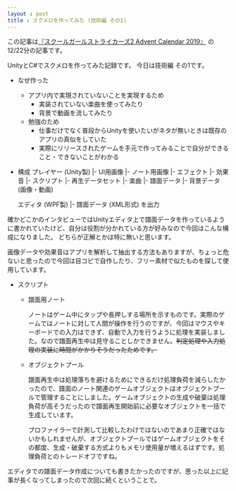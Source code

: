 ```yaml
---
layout : post
title : スクメロを作ってみた (技術編 その1)
---
```


この記事は[『スクールガールストライカーズ2 Advent Calendar 2019』](https://adventar.org/calendars/4503) の12/22分の記事です。


UnityとC#でスクメロを作ってみた記録です。
今日は技術編 その1です。

- なぜ作った
  - アプリ内で実現されていないことを実現するため
    - 実装されていない楽曲を使ってみたり
    - 背景で動画を流してみたり
  - 勉強のため
    - 仕事だけでなく普段からUnityを使いたいがネタが無いときは既存のアプリの真似をしていた
    - 実際にリリースされたゲームを手元で作ってみることで自分ができること・できないことがわかる

- 構成
    プレイヤー (Unity製)
      |- UI用画像
      |- ノート用画像
      |- エフェクト
      |- 効果音
      |- スクリプト
      |- 再生データセット
          |- 楽曲
          |- 譜面データ
          |- 背景データ (画像・動画)

    エディタ (WPF製)
      |- 譜面データ (XML形式) を出力

確かどこかのインタビューではUnityエディタ上で譜面データを作っているように書かれていたけど、自分は役割が分かれている方が好みなので今回はこんな構成になりました。
どちらが正解とかは特に無いと思います。

画像データや効果音はアプリを解析して抽出する方法もありますが、ちょっと危ないと思ったので今回は目コピで自作したり、フリー素材で似たものを探して使用しています。


- スクリプト
  - 譜面用ノート

    ノートはゲーム中にタップや長押しする場所を示すものです。実際のゲームではノートに対して人間が操作を行うのですが、今回はマウスやキーボードでの入力はできず、自動で入力を行うように処理を実装しました。なので譜面再生中は見守ることしかできません。~~判定処理や入力処理の実装に時間がかかりそうだったためです。~~

  - オブジェクトプール

    譜面再生中は処理落ちを避けるためにできるだけ処理負荷を減らしたかったので、譜面のノート関連のゲームオブジェクトはオブジェクトプールで管理することにしました。ゲームオブジェクトの生成や破棄は処理負荷が高そうだったので譜面再生開始前に必要なオブジェクトを一括で生成しています。

    プロファイラーで計測して比較したわけではないのであまり正確ではないかもしれませんが、オブジェクトプールではゲームオブジェクトをその都度、生成・破棄する方式よりもメモリ使用量が増えるはずです。処理負荷とのトレードオフですね。

エディタでの譜面データ作成についても書きたかったのですが、思った以上に記事が長くなってしまったので次回に続くということで。
